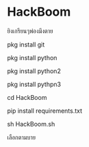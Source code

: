 # HackBoom
ยิงเกรียนๆพ่องมึงตาย


pkg install git



pkg install python


pkg install python2


pkg install pythpn3 



cd HackBoom


pip  install requirements.txt



sh HackBoom.sh

เลือกตามบาย
